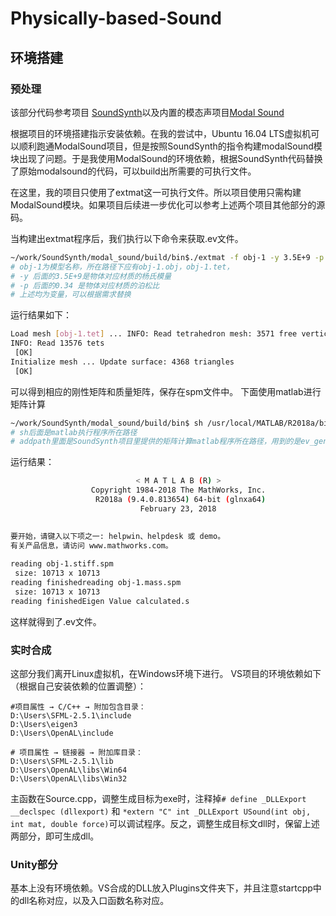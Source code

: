 # Physically-based-Sound

## 环境搭建
### 预处理
该部分代码参考项目 [SoundSynth](https://github.com/ztzhang/SoundSynth)以及内置的模态声项目[Modal Sound](https://github.com/cxzheng/ModalSound/tree/master/ModalSound)

根据项目的环境搭建指示安装依赖。在我的尝试中，Ubuntu 16.04 LTS虚拟机可以顺利跑通ModalSound项目，但是按照SoundSynth的指令构建modalSound模块出现了问题。于是我使用ModalSound的环境依赖，根据SoundSynth代码替换了原始modalsound的代码，可以build出所需要的可执行文件。

在这里，我的项目只使用了extmat这一可执行文件。所以项目使用只需构建ModalSound模块。如果项目后续进一步优化可以参考上述两个项目其他部分的源码。

当构建出extmat程序后，我们执行以下命令来获取.ev文件。
```sh
~/work/SoundSynth/modal_sound/build/bin$./extmat -f obj-1 -y 3.5E+9 -p 0.34 -m -k -g -s -d 1 | tee -a 'precalc.log'
# obj-1为模型名称，所在路径下应有obj-1.obj，obj-1.tet，
# -y 后面的3.5E+9是物体对应材质的杨氏模量
# -p 后面的0.34 是物体对应材质的泊松比
# 上述均为变量，可以根据需求替换
```
运行结果如下：
```sh
Load mesh [obj-1.tet] ... INFO: Read tetrahedron mesh: 3571 free vertices, 0 fixed vertices
INFO: Read 13576 tets
 [OK]
Initialize mesh ... Update surface: 4368 triangles
 [OK]
```
可以得到相应的刚性矩阵和质量矩阵，保存在spm文件中。
下面使用matlab进行矩阵计算
```sh
~/work/SoundSynth/modal_sound/build/bin$ sh /usr/local/MATLAB/R2018a/bin/matlab -nodisplay -nodesktop -nosplash -r "addpath('~/work/SoundSynth/file_generator');ev_generator60('obj-1', 60); quit"| tee -a 'mat.log'
# sh后面是matlab执行程序所在路径
# addpath里面是SoundSynth项目里提供的矩阵计算matlab程序所在路径，用到的是ev_generator60,这些都不需要更改，里面的obj-1可以更换为要处理的模型名称。
```
运行结果：
```sh
                            < M A T L A B (R) >
                  Copyright 1984-2018 The MathWorks, Inc.
                   R2018a (9.4.0.813654) 64-bit (glnxa64)
                             February 23, 2018

 
要开始，请键入以下项之一: helpwin、helpdesk 或 demo。
有关产品信息，请访问 www.mathworks.com。
 
reading obj-1.stiff.spm
 size: 10713 x 10713
reading finishedreading obj-1.mass.spm
 size: 10713 x 10713
reading finishedEigen Value calculated.s
```
这样就得到了.ev文件。

### 实时合成
这部分我们离开Linux虚拟机，在Windows环境下进行。
VS项目的环境依赖如下（根据自己安装依赖的位置调整）：
```
#项目属性 → C/C++ → 附加包含目录：
D:\Users\SFML-2.5.1\include
D:\Users\eigen3
D:\Users\OpenAL\include

# 项目属性 → 链接器 → 附加库目录：
D:\Users\SFML-2.5.1\lib
D:\Users\OpenAL\libs\Win64
D:\Users\OpenAL\libs\Win32
```
主函数在Source.cpp，调整生成目标为exe时，注释掉`# define _DLLExport __declspec (dllexport)` 和 `*extern "C" int _DLLExport USound(int obj, int mat, double force)`可以调试程序。反之，调整生成目标文dll时，保留上述两部分，即可生成dll。

### Unity部分
基本上没有环境依赖。VS合成的DLL放入Plugins文件夹下，并且注意startcpp中的dll名称对应，以及入口函数名称对应。
